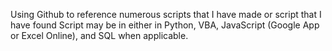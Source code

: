Using Github to reference numerous scripts that I have made or script that I have found
Script may be in either in Python, VBA, JavaScript (Google App or Excel Online), and SQL when applicable.


